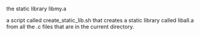
the static library libmy.a

 a script called create_static_lib.sh that creates a static library called liball.a from all the .c files that are in the current directory.
